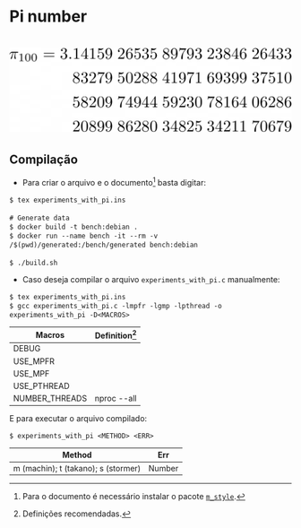 # Pi number

<h1 align="center">
    <img alt="cover" src=".github/cover.png" />
</h1>

## Compilação
* Para criar o arquivo e o documento[^1] basta digitar:
```
$ tex experiments_with_pi.ins 

# Generate data
$ docker build -t bench:debian .
$ docker run --name bench -it --rm -v /$(pwd)/generated:/bench/generated bench:debian

$ ./build.sh
```

* Caso deseja compilar o arquivo `experiments_with_pi.c` manualmente:
```
$ tex experiments_with_pi.ins 
$ gcc experiments_with_pi.c -lmpfr -lgmp -lpthread -o experiments_with_pi -D<MACROS>
```

| Macros                       | Definition[^2] |
|------------------------------|----------------|
| DEBUG                        |                |
| USE_MPFR                     |                |
| USE_MPF                      |                |
| USE_PTHREAD                  |                |
| NUMBER_THREADS               | nproc --all    |


E para executar o arquivo compilado:
```
$ experiments_with_pi <METHOD> <ERR>
```

| Method                              	| Err    	|
|-------------------------------------	|--------	|
| m (machin); t (takano); s (stormer) 	| Number 	|

[^1]: Para o documento é necessário instalar o pacote [`m_style`](https://github.com/guilhermeivo/m_style).

[^2]: Definições recomendadas.